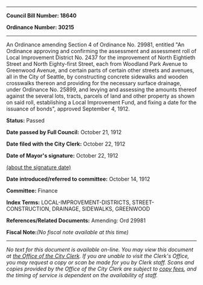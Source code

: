 

********

**Council Bill Number: 18640**
   
**Ordinance Number: 30215**
********

 An Ordinance amending Section 4 of Ordinance No. 29981, entitled "An Ordinance approving and confirming the assessment and assessment roll of Local Improvement District No. 2437 for the improvement of North Eightieth Street and North Eighty-first Street, each from Woodland Park Avenue to Greenwood Avenue, and certain parts of certain other streets and avenues, all in the City of Seattle, by constructing concrete sidewalks and wooden crosswalks thereon and providing for the necessary surface drainage, under Ordinance No. 25899, and levying and assessing the amounts thereof against the several lots, tracts, parcels of land and other property as shown on said roll, establishing a Local Improvement Fund, and fixing a date for the issuance of bonds", approved September 4, 1912.

**Status:** Passed
   
**Date passed by Full Council:** October 21, 1912
   
**Date filed with the City Clerk:** October 22, 1912
   
**Date of Mayor's signature:** October 22, 1912
   
[(about the signature date)](/~public/approvaldate.htm)
   
   
   
**Date introduced/referred to committee:** October 14, 1912
   
**Committee:** Finance
   
   
**Index Terms:** LOCAL-IMPROVEMENT-DISTRICTS, STREET-CONSTRUCTION, DRAINAGE, SIDEWALKS, GREENWOOD

**References/Related Documents:** Amending: Ord 29981

**Fiscal Note:**_(No fiscal note available at this time)_
********

_No text for this document is available on-line. You may view this document at [the Office of the City Clerk](http://www.seattle.gov/leg/clerk/contactUs.htm). If you are unable to visit the Clerk's Office, you may request a copy or scan be made for you by Clerk staff. Scans and copies provided by the Office of the City Clerk are subject to [copy fees](http://clerk.seattle.gov/~public/clerkfees.htm), and the timing of service is dependent on the availability of staff._

